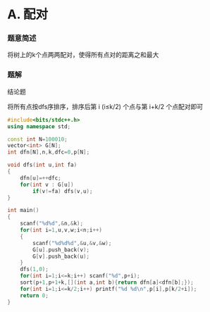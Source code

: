 # A. 配对

### 题意简述

将树上的k个点两两配对，使得所有点对的距离之和最大

### 题解

结论题

将所有点按dfs序排序，排序后第 i (i≤k/2) 个点与第 i+k/2 个点配对即可

```cpp
#include<bits/stdc++.h>
using namespace std;

const int N=100010;
vector<int> G[N];
int dfn[N],n,k,dfc=0,p[N];

void dfs(int u,int fa)
{
    dfn[u]=++dfc;
    for(int v : G[u])
        if(v!=fa) dfs(v,u);
}

int main()
{
    scanf("%d%d",&n,&k);
    for(int i=1,u,v,w;i<n;i++)
    {
        scanf("%d%d%d",&u,&v,&w);
        G[u].push_back(v);
        G[v].push_back(u);
    }
    dfs(1,0);
    for(int i=1;i<=k;i++) scanf("%d",p+i);
    sort(p+1,p+1+k,[](int a,int b){return dfn[a]<dfn[b];});
    for(int i=1;i<=k/2;i++) printf("%d %d\n",p[i],p[k/2+i]);
    return 0;
}
```

